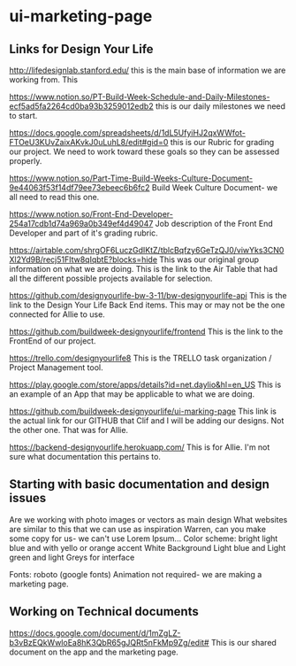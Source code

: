 # ui-marketing-page

## Links for Design Your Life
http://lifedesignlab.stanford.edu/ this is the main base of information we are working from. This 

https://www.notion.so/PT-Build-Week-Schedule-and-Daily-Milestones-ecf5ad5fa2264cd0ba93b3259012edb2
this is our daily milestones we need to start.

https://docs.google.com/spreadsheets/d/1dL5UfyiHJ2qxWWfot-FTOeU3KUvZaixAKvkJ0uLuhL8/edit#gid=0
this is our Rubric for grading our project. We need to work toward these goals so they can be assessed properly.

https://www.notion.so/Part-Time-Build-Weeks-Culture-Document-9e44063f53f14df79ee73ebeec6b6fc2
Build Week Culture Document- we all need to read this one.

https://www.notion.so/Front-End-Developer-254a17cdb1d74a969a0b349ef4d49047
Job description of the Front End Developer and part of it's grading rubric.

https://airtable.com/shrgOF6LuczGdIKtZ/tblcBqfzy6GeTzQJ0/viwYks3CN0Xl2Yd9B/recj51FItw8qIqbtE?blocks=hide
This was our original group information on what we are doing. This is the link to the Air Table that had all the different possible projects available for selection.

https://github.com/designyourlife-bw-3-11/bw-designyourlife-api
This is the link to the Design Your Life Back End items. This may or may not be the one connected for Allie to use.

https://github.com/buildweek-designyourlife/frontend
This is the link to the FrontEnd of our project.

https://trello.com/designyourlife8
This is the TRELLO task organization / Project Management tool. 

https://play.google.com/store/apps/details?id=net.daylio&hl=en_US
This is an example of an App that may be applicable to what we are doing.

https://github.com/buildweek-designyourlife/ui-marking-page
This link is the actual link for our GITHUB that Clif and I will be adding our designs. Not the other one. That was for Allie.

https://backend-designyourlife.herokuapp.com/
This is for Allie. I'm not sure what documentation this pertains to.

## Starting with basic documentation and design issues
Are we working with photo images or vectors as main design
What websites are similar to this that we can use as inspiration
Warren, can you make some copy for us- we can't use Lorem Ipsum...
Color scheme: bright light blue and with yello or orange accent
White Background Light blue and Light green and light Greys for interface

Fonts: roboto (google fonts) 
Animation not required- we are making a marketing page.

## Working on Technical documents
https://docs.google.com/document/d/1mZgLZ-b3vBzEQkWwloEa8hK3QbR65gJQRt5nFkMp9Zg/edit#
This is our shared document on the app and the marketing page.
